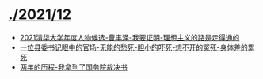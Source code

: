 # [./2021/12](./2021/12)

* [2021清华大学年度人物候选-曹丰泽-我要证明-理想主义的路是走得通的](./2021清华大学年度人物候选-曹丰泽-我要证明-理想主义的路是走得通的.md)
* [一位县委书记眼中的官场-无能的愁死-胆小的吓死-想不开的冤死-身体差的累死](./一位县委书记眼中的官场-无能的愁死-胆小的吓死-想不开的冤死-身体差的累死.md)
* [两年的历程-我拿到了国务院裁决书](./两年的历程-我拿到了国务院裁决书.md)

